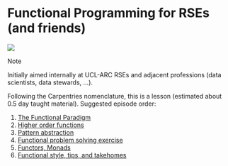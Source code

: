 # Functional Programming for RSEs (and friends)

![](https://upload.wikimedia.org/wikipedia/commons/8/8f/Orange_lambda.svg)

> [!NOTE]
> Initially aimed internally at UCL-ARC RSEs and adjacent professions (data scientists, data stewards, ...).

Following the Carpentries nomenclature, this is a lesson (estimated about 0.5 day taught material).
Suggested episode order:

1. [The Functional Paradigm](./01-functional-paradigm.md)
1. [Higher order functions](./02-higher-order.md)
1. [Pattern abstraction]()
1. [Functional problem solving exercise]()
1. [Functors, Monads]()
1. [Functional style, tips, and takehomes]()
